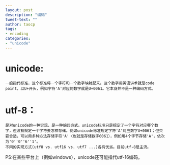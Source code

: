 ```yaml
---
layout: post
description: "编码"
tweet-text: ""
author: taocp
tags:
- encoding
categories: 
- "unicode"
---
```


unicode:
=======
    一般指代标准，这个标准将一个字符和一个数字映射起来。这个数字用英语讲术就是code point，以U+开头，例如字符'A'对应的数字就是U+0061。它本身并不是一种编码方式。
utf-8：
=======
    是对unicode的一种实现，是一种编码方式。unicode标准只是规定了一个字符对应哪个数字，但没有规定一个字符要怎样存储。例如unicode标准规定字符'A'对应数字U+0061；但只要合适，可以用多种方法存储字符'A'（也就是存储数字0061），例如用4个字节存储'A'，依次为'0''0''6''1'。
    不同的实现方式(utf8 vs. utf16 vs. utf7 ...)各有优劣。目前utf-8是主流。

PS:在某些平台上（例如windows），unicode还可能指代utf-16编码。
